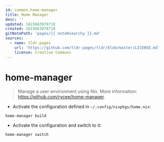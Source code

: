 ```yaml
---
id: common.home-manager
title: Home Manager
desc: ''
updated: 1615663978718
created: 1615663978718
gitNotePath: 'pages/{{ noteHiearchy }}.md'
sources:
  - name: tldr-pages
    url: 'https://github.com/tldr-pages/tldr/blob/master/LICENSE.md'
    license: Creative Commons
---
```

# home-manager

> Manage a user environment using Nix.
> More information: <https://github.com/rycee/home-manager>.

- Activate the configuration defined in `~/.config/nixpkgs/home.nix`:

`home-manager build`

- Activate the configuration and switch to it:

`home-manager switch`

